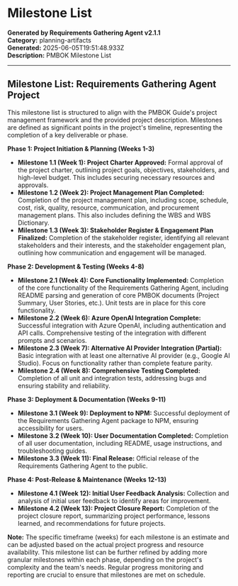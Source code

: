 # Milestone List

**Generated by Requirements Gathering Agent v2.1.1**  
**Category:** planning-artifacts  
**Generated:** 2025-06-05T19:51:48.933Z  
**Description:** PMBOK Milestone List

---

## Milestone List: Requirements Gathering Agent Project

This milestone list is structured to align with the PMBOK Guide's project management framework and the provided project description.  Milestones are defined as significant points in the project's timeline, representing the completion of a key deliverable or phase.

**Phase 1: Project Initiation & Planning (Weeks 1-3)**

* **Milestone 1.1 (Week 1): Project Charter Approved:**  Formal approval of the project charter, outlining project goals, objectives, stakeholders, and high-level budget.  This includes securing necessary resources and approvals.
* **Milestone 1.2 (Week 2): Project Management Plan Completed:** Completion of the project management plan, including scope, schedule, cost, risk, quality, resource, communication, and procurement management plans.  This also includes defining the WBS and WBS Dictionary.
* **Milestone 1.3 (Week 3): Stakeholder Register & Engagement Plan Finalized:** Completion of the stakeholder register, identifying all relevant stakeholders and their interests, and the stakeholder engagement plan, outlining how communication and engagement will be managed.

**Phase 2: Development & Testing (Weeks 4-8)**

* **Milestone 2.1 (Week 4): Core Functionality Implemented:**  Completion of the core functionality of the Requirements Gathering Agent, including README parsing and generation of core PMBOK documents (Project Summary, User Stories, etc.). Unit tests are in place for this core functionality.
* **Milestone 2.2 (Week 6): Azure OpenAI Integration Complete:** Successful integration with Azure OpenAI, including authentication and API calls.  Comprehensive testing of the integration with different prompts and scenarios.
* **Milestone 2.3 (Week 7):  Alternative AI Provider Integration (Partial):** Basic integration with at least one alternative AI provider (e.g., Google AI Studio).  Focus on functionality rather than complete feature parity.
* **Milestone 2.4 (Week 8):  Comprehensive Testing Completed:**  Completion of all unit and integration tests, addressing bugs and ensuring stability and reliability.

**Phase 3: Deployment & Documentation (Weeks 9-11)**

* **Milestone 3.1 (Week 9):  Deployment to NPM:** Successful deployment of the Requirements Gathering Agent package to NPM, ensuring accessibility for users.
* **Milestone 3.2 (Week 10): User Documentation Completed:**  Completion of all user documentation, including README, usage instructions, and troubleshooting guides.
* **Milestone 3.3 (Week 11):  Final Release:** Official release of the Requirements Gathering Agent to the public.

**Phase 4: Post-Release & Maintenance (Weeks 12-13)**

* **Milestone 4.1 (Week 12): Initial User Feedback Analysis:**  Collection and analysis of initial user feedback to identify areas for improvement.
* **Milestone 4.2 (Week 13): Project Closure Report:**  Completion of the project closure report, summarizing project performance, lessons learned, and recommendations for future projects.


**Note:**  The specific timeframe (weeks) for each milestone is an estimate and can be adjusted based on the actual project progress and resource availability.  This milestone list can be further refined by adding more granular milestones within each phase, depending on the project's complexity and the team's needs.  Regular progress monitoring and reporting are crucial to ensure that milestones are met on schedule.
